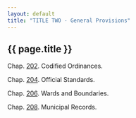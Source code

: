 ```yaml
---
layout: default 
title: "TITLE TWO - General Provisions"
---
```


{{ page.title }}
----------------

Chap. [202](153a7706.html). Codified Ordinances.

Chap. [204](15e04edd.html). Official Standards.

Chap. [206](15f1c5e5.html). Wards and Boundaries.

Chap. [208](16137833.html). Municipal Records.
